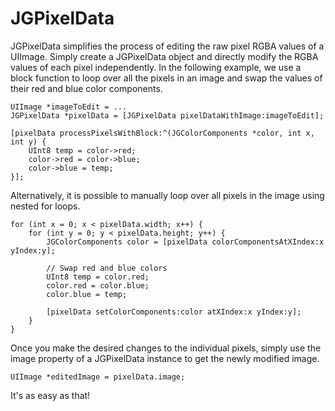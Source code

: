JGPixelData
===========

JGPixelData simplifies the process of editing the raw pixel RGBA values of a UIImage. Simply create a JGPixelData object and directly modify the RGBA values of each pixel independently. In the following example, we use a block function to loop over all the pixels in an image and swap the values of their red and blue color components.

```
UIImage *imageToEdit = ...
JGPixelData *pixelData = [JGPixelData pixelDataWithImage:imageToEdit];

[pixelData processPixelsWithBlock:^(JGColorComponents *color, int x, int y) {
    UInt8 temp = color->red;
    color->red = color->blue;
    color->blue = temp;
}];

```

Alternatively, it is possible to manually loop over all pixels in the image using nested for loops.

```
for (int x = 0; x < pixelData.width; x++) {
    for (int y = 0; y < pixelData.height; y++) {
        JGColorComponents color = [pixelData colorComponentsAtXIndex:x yIndex:y];
        
        // Swap red and blue colors
        UInt8 temp = color.red;
        color.red = color.blue;
        color.blue = temp;
        
        [pixelData setColorComponents:color atXIndex:x yIndex:y];
    }
}

```

Once you make the desired changes to the individual pixels, simply use the image property of a JGPixelData instance to get the newly modified image.

```
UIImage *editedImage = pixelData.image;
```

It's as easy as that!
